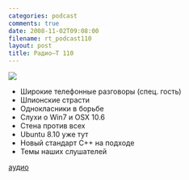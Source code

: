```yaml
---
categories: podcast
comments: true
date: 2008-11-02T09:08:00
filename: rt_podcast110
layout: post
title: Радио–Т 110
---
```


![](https://radio-t.com/images/radio-t/rt110.jpg)


- Широкие телефонные разговоры (спец. гость)
- Шпионские страсти
- Однокласники в борьбе
- Слухи о Win7 и OSX 10.6
- Стена против всех
- Ubuntu 8.10 уже тут
- Новый стандарт C++ на подходе
- Темы наших слушателей

[аудио](http://cdn.radio-t.com/rt_podcast110.mp3)
<audio src="http://cdn.radio-t.com/rt_podcast110.mp3" preload="none"></audio>

